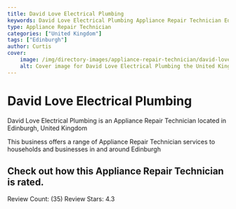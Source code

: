 ```yaml
---
title: David Love Electrical Plumbing
keywords: David Love Electrical Plumbing Appliance Repair Technician Edinburgh United Kingdom 
type: Appliance Repair Technician 
categories: ["United Kingdom"]
tags: ["Edinburgh"]
author: Curtis
cover:
    image: /img/directory-images/appliance-repair-technician/david-love-electrical-plumbing.webp
    alt: Cover image for David Love Electrical Plumbing the United Kingdom based Appliance Repair Technician servicing Edinburgh 
---
```


# David Love Electrical Plumbing
David Love Electrical Plumbing is an Appliance Repair Technician located in Edinburgh, United Kingdom

This business offers a range of Appliance Repair Technician services to households and businesses in and around Edinburgh

## Check out how this Appliance Repair Technician is rated.
Review Count: (35)
Review Stars: 4.3
